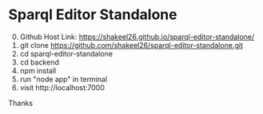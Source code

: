 Sparql Editor Standalone
=========================
0. Github Host Link: https://shakeel26.github.io/sparql-editor-standalone/
1. git clone https://github.com/shakeel26/sparql-editor-standalone.git
2. cd sparql-editor-standalone
3. cd backend
4. npm install 
5. run "node app" in terminal
6. visit http://localhost:7000

Thanks
